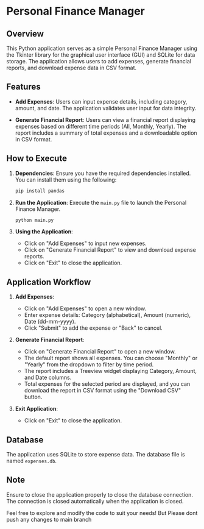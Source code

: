 # Personal Finance Manager

## Overview
This Python application serves as a simple Personal Finance Manager using the Tkinter library for the graphical user interface (GUI) and SQLite for data storage. The application allows users to add expenses, generate financial reports, and download expense data in CSV format.

## Features
- **Add Expenses**: Users can input expense details, including category, amount, and date. The application validates user input for data integrity.

- **Generate Financial Report**: Users can view a financial report displaying expenses based on different time periods (All, Monthly, Yearly). The report includes a summary of total expenses and a downloadable option in CSV format.

## How to Execute
1. **Dependencies**: Ensure you have the required dependencies installed. You can install them using the following:
    ```bash
    pip install pandas
    ```

2. **Run the Application**: Execute the `main.py` file to launch the Personal Finance Manager.
    ```bash
    python main.py
    ```

3. **Using the Application**:
   - Click on "Add Expenses" to input new expenses.
   - Click on "Generate Financial Report" to view and download expense reports.
   - Click on "Exit" to close the application.

## Application Workflow
1. **Add Expenses**:
   - Click on "Add Expenses" to open a new window.
   - Enter expense details: Category (alphabetical), Amount (numeric), Date (dd-mm-yyyy).
   - Click "Submit" to add the expense or "Back" to cancel.

2. **Generate Financial Report**:
   - Click on "Generate Financial Report" to open a new window.
   - The default report shows all expenses. You can choose "Monthly" or "Yearly" from the dropdown to filter by time period.
   - The report includes a Treeview widget displaying Category, Amount, and Date columns.
   - Total expenses for the selected period are displayed, and you can download the report in CSV format using the "Download CSV" button.

3. **Exit Application**:
   - Click on "Exit" to close the application.

## Database
The application uses SQLite to store expense data. The database file is named `expenses.db`.

## Note
Ensure to close the application properly to close the database connection. The connection is closed automatically when the application is closed.

Feel free to explore and modify the code to suit your needs! But Please dont push any changes to main branch
